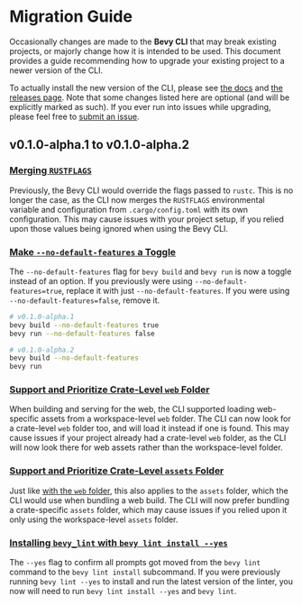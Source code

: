 # Migration Guide

Occasionally changes are made to the **Bevy CLI** that may break existing projects, or majorly change how it is intended to be used. This document provides a guide recommending how to upgrade your existing project to a newer version of the CLI.

To actually install the new version of the CLI, please see [the docs] and [the releases page]. Note that some changes listed here are optional (and will be explicitly marked as such). If you ever run into issues while upgrading, please feel free to [submit an issue].

[the docs]: https://thebevyflock.github.io/bevy_cli/cli/index.html
[the releases page]: https://github.com/TheBevyFlock/bevy_cli/releases
[submit an issue]: https://github.com/TheBevyFlock/bevy_cli/issues

## v0.1.0-alpha.1 to v0.1.0-alpha.2

### [Merging `RUSTFLAGS`](https://github.com/TheBevyFlock/bevy_cli/pull/540)

Previously, the Bevy CLI would override the flags passed to `rustc`. This is no longer the case, as the CLI now merges the `RUSTFLAGS` environmental variable and configuration from `.cargo/config.toml` with its own configuration. This may cause issues with your project setup, if you relied upon those values being ignored when using the Bevy CLI.

### [Make `--no-default-features` a Toggle](https://github.com/TheBevyFlock/bevy_cli/pull/473)

The `--no-default-features` flag for `bevy build` and `bevy run` is now a toggle instead of an option. If you previously were using `--no-default-features=true`, replace it with just `--no-default-features`. If you were using `--no-default-features=false`, remove it.

```sh
# v0.1.0-alpha.1
bevy build --no-default-features true
bevy run --no-default-features false

# v0.1.0-alpha.2
bevy build --no-default-features
bevy run
```

### [Support and Prioritize Crate-Level `web` Folder](https://github.com/TheBevyFlock/bevy_cli/pull/485)

When building and serving for the web, the CLI supported loading web-specific assets from a workspace-level `web` folder. The CLI can now look for a crate-level `web` folder too, and will load it instead if one is found. This may cause issues if your project already had a crate-level `web` folder, as the CLI will now look there for web assets rather than the workspace-level folder.

### [Support and Prioritize Crate-Level `assets` Folder](https://github.com/TheBevyFlock/bevy_cli/pull/490)

Just like [with the `web` folder](#support-and-prioritize-crate-level-web-folder), this also applies to the `assets` folder, which the CLI would use when bundling a web build. The CLI will now prefer bundling a crate-specific `assets` folder, which may cause issues if you relied upon it only using the workspace-level `assets` folder.

### [Installing `bevy_lint` with `bevy lint install --yes`](https://github.com/TheBevyFlock/bevy_cli/pull/583)

The `--yes` flag to confirm all prompts got moved from the `bevy lint` command to the `bevy lint install` subcommand. If you were previously running `bevy lint --yes` to install and run the latest version of the linter, you now will need to run `bevy lint install --yes` and `bevy lint`.
